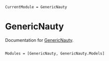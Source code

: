 ```@meta
CurrentModule = GenericNauty
```

# GenericNauty

Documentation for [GenericNauty](https://github.com/DanielBrosch/GenericNauty.jl).

```@index
```

```@autodocs
Modules = [GenericNauty, GenericNauty.Models]
```

